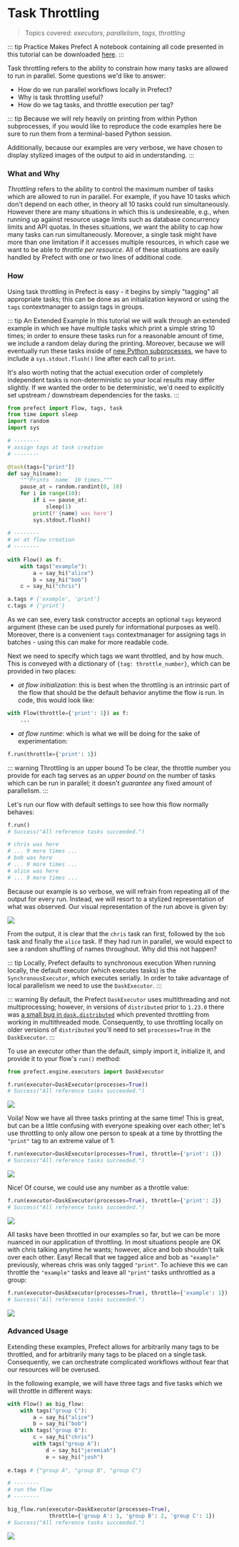 # Task Throttling <Badge text="advanced" type="warn"/><Badge text="0.3.2+"/>

> Topics covered: _executors_, _parallelism_, _tags_,  _throttling_

::: tip Practice Makes Prefect
A notebook containing all code presented in this tutorial can be downloaded [here](/notebooks/throttling.ipynb).
:::

Task throttling refers to the ability to constrain how many tasks are allowed to run in parallel.  Some questions we'd like to answer:
- How do we run parallel workflows locally in Prefect?
- Why is task throttling useful?
- How do we tag tasks, and throttle execution per tag?

::: tip
Because we will rely heavily on printing from within Python subprocesses, if you would like to reproduce the code examples here be sure to run them from a terminal-based Python session.  

Additionally, because our examples are very verbose, we have chosen to display stylized images of the output to aid in understanding.
:::

### What and Why

_Throttling_ refers to the ability to control the maximum number of tasks which are allowed to run in parallel.  For example, if you have 10 tasks which don't depend on each other, in theory all 10 tasks could run simultaneously.  However there are many situations in which this is undesireable, e.g., when running up against resource usage limits such as database concurrency limits and API quotas.  In theses situations, we want the ability to cap how many tasks can run simultaneously. Moreover, a single task might have more than one limitation if it accesses multiple resources, in which case we want to be able to _throttle per resource_.  All of these situations are easily handled by Prefect with one or two lines of additional code.

### How

Using task throttling in Prefect is easy - it begins by simply "tagging" all appropriate tasks; this can be done as an initialization keyword or using the `tags` contextmanager to assign tags in groups.  

::: tip An Extended Example
In this tutorial we will walk through an extended example in which we have multiple tasks which print a simple string 10 times; in order to ensure these tasks run for a reasonable amount of time, we include a random delay during the printing.  Moreover, because we will eventually run these tasks inside of [new Python subprocesses](https://docs.python.org/3.4/library/multiprocessing.html), we have to include a `sys.stdout.flush()` line after each call to `print`.

It's also worth noting that the actual execution order of completely independent tasks is non-deterministic so your local results may differ slightly.  If we wanted the order to be deterministic, we'd need to explicitly set upstream / downstream dependencies for the tasks.
:::

```python
from prefect import Flow, tags, task
from time import sleep
import random
import sys

# --------
# assign tags at task creation
# --------

@task(tags=["print"])
def say_hi(name):
    """Prints `name` 10 times."""
    pause_at = random.randint(0, 10)
    for i in range(10):
        if i == pause_at:
            sleep(1)
        print(f'{name} was here')
        sys.stdout.flush()
        
# --------
# or at flow creation
# --------
        
with Flow() as f:
    with tags("example"):
        a = say_hi("alice")
        b = say_hi("bob")
    c = say_hi("chris")

a.tags # {'example', 'print'}
c.tags # {'print'}
```

As we can see, every task constructor accepts an optional `tags` keyword argument (these can be used purely for informational purposes as well).  Moreover, there is a convenient `tags` contextmanager for assigning tags in batches - using this can make for more readable code.

Next we need to specify which tags we want throttled, and by how much.  This is conveyed with a dictionary of `{tag: throttle_number}`, which can be provided in two places:
- *at flow initialization*: this is best when the throttling is an intrinsic part of the flow that should be the default behavior anytime the flow is run.  In code, this would look like:
```python
with Flow(throttle={'print': 1}) as f:
    ...
```
- *at flow runtime*: which is what we will be doing for the sake of experimentation:
```python
f.run(throttle={'print': 1})
```
::: warning Throttling is an upper bound
To be clear, the throttle number you provide for each tag serves as an _upper bound_ on the number of tasks which can be run in parallel; it doesn't _guarantee_ any fixed amount of parallelism.
:::

Let's run our flow with default settings to see how this flow normally behaves:


```python
f.run()
# Success("All reference tasks succeeded.")

# chris was here
# ... 9 more times ...
# bob was here
# ... 9 more times ...
# alice was here
# ... 9 more times ...
```
Because our example is so verbose, we will refrain from repeating all of the output for every run.  Instead, we will resort to a stylized representation of what was observed.  Our visual representation of the run above is given by:

<img src='/serial.png'>

From the output, it is clear that the `chris` task ran first, followed by the `bob` task and finally the `alice` task.  If they had run in parallel, we would expect to see a random shuffling of names throughout.  Why did this not happen? 

::: tip Locally, Prefect defaults to synchronous execution
When running locally, the default executor (which executes tasks) is the `SynchronousExecutor`, which executes serially.  In order to take advantage of local parallelism we need to use the `DaskExecutor`.
:::

::: warning
By default, the Prefect `DaskExecutor` uses multithreading and not multiprocessing; however, in versions of `distributed` prior to `1.23.0` there was [a small bug in `dask.distributed`](https://github.com/dask/distributed/issues/2220) which prevented throttling from working in multithreaded mode.  Consequently, to use throttling locally on older versions of `distributed` you'll need to set `processes=True` in the `DaskExecutor`.
:::

To use an executor other than the default, simply import it, initialize it, and provide it to your flow's `run()` method:


```python
from prefect.engine.executors import DaskExecutor

f.run(executor=DaskExecutor(processes=True))
# Success("All reference tasks succeeded.")
```
<img src='/parallel.png'>

Voila! Now we have all three tasks printing at the same time!  This is great, but can be a little confusing with everyone speaking over each other; let's use throttling to only allow one person to speak at a time by throttling the `"print"` tag to an extreme value of 1:


```python
f.run(executor=DaskExecutor(processes=True), throttle={'print': 1})
# Success("All reference tasks succeeded.")
```
<img src='/parallel-throttle.png'>

Nice! Of course, we could use any number as a throttle value:


```python
f.run(executor=DaskExecutor(processes=True), throttle={'print': 2})
# Success("All reference tasks succeeded.")
```

<img src='/parallel-less.png'>

All tasks have been throttled in our examples so far, but we can be more nuanced in our application of throttling.  In most situations people are OK with chris talking anytime he wants; however, alice and bob shouldn't talk over each other.  Easy!  Recall that we tagged alice and bob as `"example"` previously, whereas chris was only tagged `"print"`.  To achieve this we can throttle the `"example"` tasks and leave all `"print"` tasks unthrottled as a group:


```python
f.run(executor=DaskExecutor(processes=True), throttle={'example': 1})
# Success("All reference tasks succeeded.")
```
<img src='/parallel-throttle-sub.png'>

### Advanced Usage

Extending these examples, Prefect allows for arbitrarily many tags to be throttled, and for arbitrarily many tags to be placed on a single task. Consequently, we can orchestrate complicated workflows without fear that our resources will be overused.

In the following example, we will have three tags and five tasks which we will throttle in different ways:

```python
with Flow() as big_flow:
    with tags("group C"):
        a = say_hi("alice")
        b = say_hi("bob")
    with tags("group B"):
        c = say_hi("chris")
        with tags("group A"):
            d = say_hi("jeremiah")
            e = say_hi("josh")
            
e.tags # {"group A", "group B", "group C"}

# --------
# run the flow
# --------

big_flow.run(executor=DaskExecutor(processes=True),
             throttle={'group A': 1, 'group B': 2, 'group C': 1})
# Success("All reference tasks succeeded.")
```

<img src='/multi-tag-throttle.png'>

